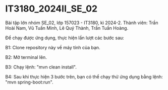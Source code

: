 # IT3180_2024II_SE_02
Bài tập lớn nhóm SE_02, lớp 157023 - IT3180, kì 2024-2.
Thành viên: Trần Hoài Nam, Vũ Tuấn Minh, Lê Quý Thành, Trần Tuấn Hoàng.


Để chạy được ứng dụng, thực hiện lần lượt các bước sau:

B1: Clone repository này về máy tính của bạn.

B2: Mở terminal lên.

B3: Chạy lệnh: "mvn clean install".

B4: Sau khi thực hiện 3 bước trên, bạn có thể chạy thử ứng dụng bằng lệnh: "mvn spring-boot:run".
